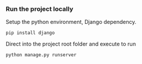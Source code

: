 ### Run the project locally

Setup the python environment, Django dependency.

```
pip install django
```

Direct into the project root folder and execute to run 

``` 
python manage.py runserver
```